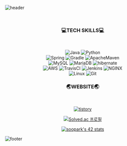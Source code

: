 ![header](https://capsule-render.vercel.app/api?type=waving&color=timeGradient&height=250&section=header&text=MOONG2&fontSize=90&animation=fadeIn&fontAlignY=40)
<!-- <h3 align="center">
👋Hi there👋
</h3> -->
<br>

<!--
<div align="center">
  
  <img src="https://www.fightersgeneration.com/news2022/char3/spiderman-ps4-photo-mode.gif" />

</div>
-->

<h3 align="center">
  💻TECH SKILLS💻
</h3>
<br>
<div align="center">
  
  ![Java](https://img.shields.io/badge/Java-007396?style=flat-square&logo=Java&logoColor=white)
  ![Python](https://img.shields.io/badge/Python-3776AB?style=flat-square&logo=Python&logoColor=white)  
  ![Spring](https://img.shields.io/badge/Spring-6DB33F?style=flat-square&logo=Spring&logoColor=white)
  ![Gradle](https://img.shields.io/badge/Gradle-02303A?style=flat-square&logo=Gradle&logoColor=white)
  ![ApacheMaven](https://img.shields.io/badge/Apache_Maven-C71A36?style=flat-square&logo=Apache-Maven&logoColor=white)  
  ![MySQL](https://img.shields.io/badge/MySQL-4479A1?style=flat-square&logo=MySQL&logoColor=white)
  ![MariaDB](https://img.shields.io/badge/MariaDB-003545?style=flat-square&logo=MariaDB&logoColor=white) 
  ![hibernate](https://img.shields.io/badge/Hibernate-59666C?style=flat&logo=hibernate&logoColor=white)
  <br>
  ![AWS](https://img.shields.io/badge/Amazon_AWS-232F3E?style=flat-square&logo=Amazon-AWS&logoColor=white)
  ![TravisCI](https://img.shields.io/badge/Travis_CI-3EAAAF?style=flat-square&logo=Travis-CI&logoColor=white)
  ![Jenkins](https://img.shields.io/badge/Jenkins-D24939?style=flat-square&logo=Jenkins&logoColor=white)
  ![NGINX](https://img.shields.io/badge/NGINX-009639?style=flat-square&logo=NGINX&logoColor=white)
  <br>
  ![Linux](https://img.shields.io/badge/Linux-FCC624?style=flat-square&logo=Linux&logoColor=white)
  ![Git](https://img.shields.io/badge/Git-F05032?style=flat-square&logo=Git&logoColor=white)
  
</div>

<h3 align="center">
 🌏WEBSITE🌏
</h3>
<br>
<div align="center">


  [![tistory](https://img.shields.io/badge/Tech%20Blog-11B48A?style=flat-square&logo=Vimeo&logoColor=white&link=https://velog.io/@moong2)](https://castlehi.tistory.com)
  
</div>

<div align="center">
  
  [![Solved.ac 프로필](http://mazassumnida.wtf/api/v2/generate_badge?boj=www_castlehi)](https://solved.ac/www_castlehi)

  [![soopark's 42 stats](https://badge.mediaplus.ma/kettlebells/soopark?1337Badge=off&UM6P=off)](https://github.com/oakoudad/badge42)
  
</div>

![footer](https://capsule-render.vercel.app/api?type=waving&color=timeGradient&height=250&section=footer)
